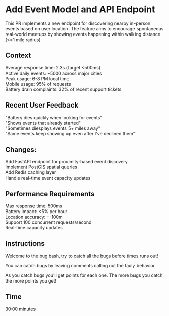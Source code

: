 # Add Event Model and API Endpoint

This PR implements a new endpoint for discovering nearby in-person events based on user location. The feature aims to encourage spontaneous real-world meetups by showing events happening within walking distance (<=1 mile radius).

## Context

Average response time: 2.3s (target <500ms)  
Active daily events: ~5000 across major cities  
Peak usage: 6-8 PM local time  
Mobile usage: 95% of requests  
Battery drain complaints: 32% of recent support tickets  

## Recent User Feedback

"Battery dies quickly when looking for events"  
"Shows events that already started"  
"Sometimes diesplays events 5+ miles away"  
"Same events keep showing up even after I've declined them"  

## Changes: 

Add FastAPI endpoint for proximity-based event discovery  
Implement PostGIS spatial  queries  
Add Redis caching layer  
Handle real-time event capacity updates  

## Performance Requirements  

Max response time: 500ms  
Battery impact: <5% per hour  
Location accuracy: +-100m  
Support 100 concurrent requests/second  
Real-time capacity updates  

## Instructions

Welcome to the bug bash, try to catch all the bugs before times runs out!  

You can catdh bugs by leaving comments calling  out the fauly behavior.  

As you catch bugs you'll get points for each one. The more bugs you catch, the more points you get!  

## Time

30:00 minutes  

